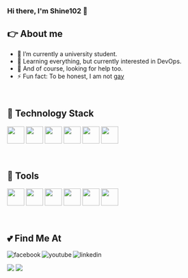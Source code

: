 ### Hi there, I'm Shine102 👋

## 👉 About me
- 🔭 I’m currently a university student.
- 🌱 Learning everything, but currently interested in DevOps.
- 👯 And of course, looking for help too.
- ⚡ Fun fact: To be honest, I am not <a href="https://www.youtube.com/watch?v=CAZ8kTQ49c8">gay</a>
<br>

## 🤡 Technology Stack
<p>
<img src="https://img.shields.io/badge/C-00599C?style=for-the-badge&logo=c&logoColor=white" width="40px"/>
<img src="https://img.shields.io/badge/C%23-239120?style=for-the-badge&logo=c-sharp&logoColor=white" width="40px"/>
<img src="https://img.shields.io/badge/C%2B%2B-00599C?style=for-the-badge&logo=c%2B%2B&logoColor=white" width="40px"/>
<img src="https://img.shields.io/badge/JavaScript-323330?style=for-the-badge&logo=javascript&logoColor=F7DF1E" width="40px"/>
<img src="https://img.shields.io/badge/PHP-777BB4?style=for-the-badge&logo=php&logoColor=white" width="40px"/>
<img src="https://img.shields.io/badge/Python-FFD43B?style=for-the-badge&logo=python&logoColor=blue" width="40px"/>
</p>

<br>

## 🐧 Tools
<p>
<img src="https://img.shields.io/badge/VSCode-0078D4?style=for-the-badge&logo=visual%20studio%20code&logoColor=white" width="40px"/>
<img src="https://img.shields.io/badge/Visual_Studio-5C2D91?style=for-the-badge&logo=visual%20studio&logoColor=white" width="40px"/>
<img src="https://img.shields.io/badge/VIM-%2311AB00.svg?&style=for-the-badge&logo=vim&logoColor=white" width="40px"/>
<img src="https://img.shields.io/badge/Linux-FCC624?style=for-the-badge&logo=linux&logoColor=black" width="40px"/>
<img src="https://img.shields.io/badge/Heroku-430098?style=for-the-badge&logo=heroku&logoColor=white" width="40px"/>
<img src="https://img.shields.io/badge/GitHub-100000?style=for-the-badge&logo=github&logoColor=white" width="40px"/>
</p>

<br>

## 💕 Find Me At
[<img align="left" alt="facebook" src="https://img.shields.io/badge/Facebook-1877F2?style=for-the-badge&logo=facebook&logoColor=white" />][Facebook]
[<img align="left" alt="youtube" src="https://img.shields.io/badge/YouTube-FF0000?style=for-the-badge&logo=youtube&logoColor=white" />][Youtube]
[<img align="left" alt="linkedin" src="https://img.shields.io/badge/LinkedIn-0077B5?style=for-the-badge&logo=linkedin&logoColor=white" />][Facebook]

<br>

<p>
<img src="https://github-readme-stats.vercel.app/api?username=shine102&count_private=true&show_icons=true&theme=tokyonight"/>
<img src="https://github-readme-stats.vercel.app/api/top-langs/?username=shine102&layout=compact&theme=tokyonight"/>
</p>

[Facebook]: https://www.facebook.com/nguyenngo.tunglam
[Youtube]: https://www.youtube.com/watch?v=dQw4w9WgXcQ
[Linkedin]: https://www.linkedin.com/in/tung-lam-nguyen-ngo-aab77b1b3/
